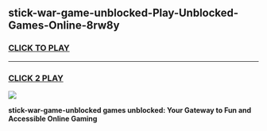
## stick-war-game-unblocked-Play-Unblocked-Games-Online-8rw8y
<h3>
<a href="https://premium76.site?title=stick-war-game-unblocked&ref=24A">CLICK TO PLAY</a></h3>
<hr>

<h3>
<a href="https://premium76.site?title=stick-war-game-unblocked&ref=24A">CLICK 2 PLAY</a>
  
</h3>

<a href="https://premium76.site?title=stick-war-game-unblocked&ref=24A"><img src="https://clearcache.store/games.png"></a>


**stick-war-game-unblocked games unblocked: Your Gateway to Fun and Accessible Online Gaming**
